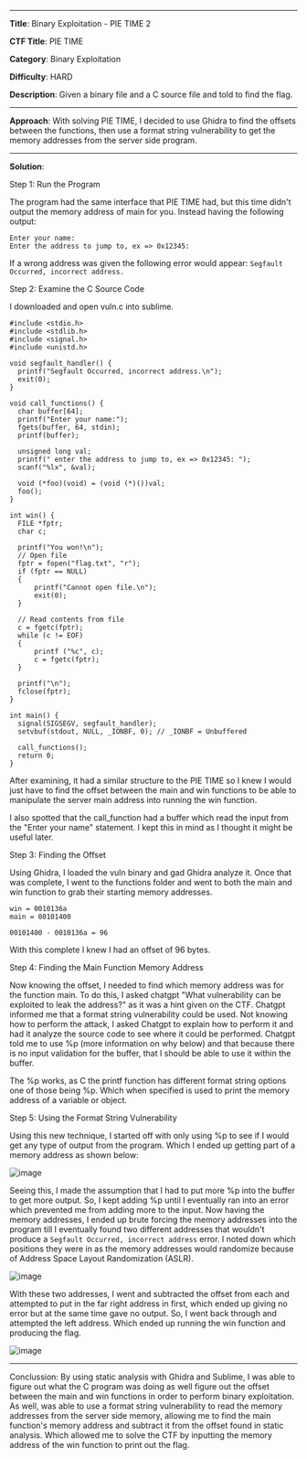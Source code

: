 ***

**Title**: Binary Exploitation - PIE TIME 2

**CTF Title**: PIE TIME

**Category**: Binary Exploitation

**Difficulty**: HARD

**Description**: Given a binary file and a C source file and told to find the flag.

***

**Approach**: With solving PIE TIME, I decided to use Ghidra to find the offsets between the functions, then use a format string vulnerability to get the memory addresses from the server side program.

***

**Solution**:

Step 1: Run the Program

The program had the same interface that PIE TIME had, but this time didn't output the memory address of main for you. Instead having the following output:
```
Enter your name:
Enter the address to jump to, ex => 0x12345:
```

If a wrong address was given the following error would appear:
``Segfault Occurred, incorrect address.``

Step 2: Examine the C Source Code

I downloaded and open vuln.c into sublime.
```
#include <stdio.h>
#include <stdlib.h>
#include <signal.h>
#include <unistd.h>

void segfault_handler() {
  printf("Segfault Occurred, incorrect address.\n");
  exit(0);
}

void call_functions() {
  char buffer[64];
  printf("Enter your name:");
  fgets(buffer, 64, stdin);
  printf(buffer);

  unsigned long val;
  printf(" enter the address to jump to, ex => 0x12345: ");
  scanf("%lx", &val);

  void (*foo)(void) = (void (*)())val;
  foo();
}

int win() {
  FILE *fptr;
  char c;

  printf("You won!\n");
  // Open file
  fptr = fopen("flag.txt", "r");
  if (fptr == NULL)
  {
      printf("Cannot open file.\n");
      exit(0);
  }

  // Read contents from file
  c = fgetc(fptr);
  while (c != EOF)
  {
      printf ("%c", c);
      c = fgetc(fptr);
  }

  printf("\n");
  fclose(fptr);
}

int main() {
  signal(SIGSEGV, segfault_handler);
  setvbuf(stdout, NULL, _IONBF, 0); // _IONBF = Unbuffered

  call_functions();
  return 0;
}
```

After examining, it had a similar structure to the PIE TIME so I knew I would just have to find the offset between the main and win functions to be able to manipulate the server main address into running the win function.

I also spotted that the call_function had a buffer which read the input from the "Enter your name" statement. I kept this in mind as I thought it might be useful later.

Step 3: Finding the Offset

Using Ghidra, I loaded the vuln binary and gad Ghidra analyze it. Once that was complete, I went to the functions folder and went to both the main and win function to grab their starting memory addresses.

```
win = 0010136a
main = 00101400

00101400 - 0010136a = 96
```

With this complete I knew I had an offset of 96 bytes.

Step 4: Finding the Main Function Memory Address

Now knowing the offset, I needed to find which memory address was for the function main. To do this, I asked chatgpt "What vulnerability can be exploited to leak the address?" as it was a hint given on the CTF. Chatgpt informed me that a format string vulnerability could be used. Not knowing how to perform the attack, I asked Chatgpt to explain how to perform it and had it analyze the source code to see where it could be performed. Chatgpt told me to use %p (more information on why below) and that because there is no input validation for the buffer, that I should be able to use it within the buffer.

The %p works, as C the printf function has different format string options one of those being %p. Which when specified is used to print the memory address of a variable or object.

Step 5: Using the Format String Vulnerability

Using this new technique, I started off with only using %p to see if I would get any type of output from the program. Which I ended up getting part of a memory address as shown below:

![image](https://github.com/user-attachments/assets/e3e0c15d-e63d-465b-9fb4-d68bdba55f44)

Seeing this, I made the assumption that I had to put more %p into the buffer to get more output. So, I kept adding %p until I eventually ran into an error which prevented me from adding more to the input. Now having the memory addresses, I ended up brute forcing the memory addresses into the program till I eventually found two different addresses that wouldn't produce a `Segfault Occurred, incorrect address` error. I noted down which positions they were in as the memory addresses would randomize because of Address Space Layout Randomization (ASLR). 

![image](https://github.com/user-attachments/assets/4ca404d4-8aa3-4743-91cd-347f460f9738)


With these two addresses, I went and subtracted the offset from each and attempted to put in the far right address in first, which ended up giving no error but at the same time gave no output. So, I went back through and attempted the left address. Which ended up running the win function and producing the flag.

![image](https://github.com/user-attachments/assets/0ee1b1d3-fcb8-43e2-b6c1-1aa348110a4f)

***

Conclussion:
By using static analysis with Ghidra and Sublime, I was able to figure out what the C program was doing as well figure out the offset between the main and win functions in order to perform binary exploitation. As well, was able to use a format string vulnerability to read the memory addresses from the server side memory, allowing me to find the main function's memory address and subtract it from the offset found in static analysis. Which allowed me to solve the CTF by inputting the memory address of the win function to print out the flag.
